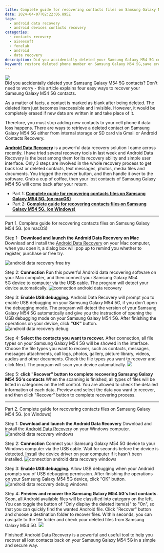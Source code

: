 ```yaml
---
title: Complete guide for recovering contacts files on Samsung Galaxy M54 5G.
date: 2024-04-07T02:22:06.895Z
tags: 
  - android data recovery
  - android devices contacts recovery
categories: 
  - contacts recovery
  - aiseesoft
  - fonelab
  - android
  - data recovery
description: Did you accidentally deleted your Samsung Galaxy M54 5G contacts? Don't need to worry - this article explains four easy ways to recover your Samsung Galaxy M54 5G contacts.
keyword: restore deleted phone number on Samsung Galaxy M54 5G,save erased contacts from Samsung Galaxy M54 5G,retrieve wiped phone number Samsung Galaxy M54 5G,android contacts retrieval,unerase contacts,recover lost contacts from Samsung Galaxy M54 5G,my contacts deleted from Samsung Galaxy M54 5G how to undo contacts,Samsung Galaxy M54 5G contacts recovery,deletes contacts of Samsung Galaxy M54 5G,recover contacts from Samsung Galaxy M54 5G,how to retrieve contacts from Samsung Galaxy M54 5G,lost all contacts in Samsung Galaxy M54 5G again
---
```


<img src="https://img0mobiles.techidaily.com/images/best-assets/devices/samsung/samsung-galaxy-m54-5g/1.jpg" class="atpl-imgstyle"  />

<div class="atpl-content atpl-for-fonelab-android recover-contacts">

<div class="atpl-post-description-part-1">
Did you accidentally deleted your Samsung Galaxy M54 5G contacts? Don't need to worry - this article explains four easy ways to recover your Samsung Galaxy M54 5G contacts.
</div>




<div class="atpl-post-description-part-2">
<div class="tpl-content-sub-paragraph-normal">
  <p>
    As a matter of facts, a contact is marked as blank after being deleted. The deleted item just becomes inaccessible and invisible. However, it would be completely erased if new data are written in and take place of it.
  </p>
</div>
<div class="tpl-content-sub-paragraph-normal">
  <p>
    Therefore, you must stop adding new contacts to your cell phone if data loss happens. There are ways to retrieve a deleted contact on Samsung Galaxy M54 5G either from internal storage or SD card via Gmail or Android Contacts Recovery.
  </p>
</div>
</div>

<div class="atpl-post-description-part-3">
<div class="tpl-content-sub-paragraph-content">
  <p>
    <a href="https://tools.techidaily.com/aiseesoft-android-data-recovery/" ><strong>Android Data Recovery</strong></a> is a powerful data recovery solution I came across recently. I have tried several recovery tools in last week and Android Data Recovery is the best among them for its recovery ability and simple user interface. Only 3 steps are involved in the whole recovery process to get back lost or deleted contacts, text messages, photos, media files and documents. You trigged the recover button, and then handle it over to the software. Grab a cup of coffee, then your lost contacts of Samsung Galaxy M54 5G will come back after your return.
  </p>
</div>
</div>


<ul>
  <li>Part 1: <strong><a href="#p1"> Complete guide for recovering contacts files on Samsung Galaxy M54 5G.  (on macOS)</a></strong></li>
  <li>Part 2: <strong><a href="#p2"> Complete guide for recovering contacts files on Samsung Galaxy M54 5G.  (on Windows)</a></strong></li>
</ul>




<!-- Part 1 -->
<a id="p1" name="p1" ></a><hr>

<div>
  <span class="atpl-step-part-style">Part 1. Complete guide for recovering contacts files on Samsung Galaxy M54 5G. (on macOS)</span>
</div>  

<span class="atpl-stepstyle-a"><span>Step 1: </span></span> <strong>Download and launch the Android Data Recovery on Mac</strong>
Download and install the <a href="https://tools.techidaily.com/aiseesoft-android-data-recovery/" >Android Data Recovery</a> on your Mac computer, when you open it, a dialog box will pop up to remind you whether to register, purchase or free try.

<img src="https://tools.techidaily.com/images/apps/aiseesoft/android-data-recovery/mac-free-try.png" class="atpl-imgstyle" alt="android data recovery free try" />

<span class="atpl-stepstyle-a"><span>Step 2: </span></span> <strong>Connection</strong>
Run this powerful Android data recovering software on your Mac computer, and then connect your Samsung Galaxy M54 5G device to computer via the USB cable. The program will detect your device automatically.
<img src="https://tools.techidaily.com/images/apps/aiseesoft/android-data-recovery/mac-connection-interface.jpg" class="atpl-imgstyle" alt="connection android data recovery" />

<span class="atpl-stepstyle-a"><span>Step 3: </span></span> <strong>Enable USB debugging.</strong>
Android Data Recovery will prompt you to enable USB debugging on your Samsung Galaxy M54 5G, if you don't open the debugging mode. The program will detect the version of your Samsung Galaxy M54 5G automatically and give you the instruction of opening the USB debugging mode on your Samsung Galaxy M54 5G. After finishing the operations on your device, click <strong>"OK"</strong> button.
<img src="https://tools.techidaily.com/images/apps/aiseesoft/android-data-recovery/mac-android-usb-debug.jpg"  class="atpl-imgstyle" alt="android data recovery debug" />

<span class="atpl-stepstyle-a"><span>Step 4: </span></span> <strong>Select the contacts you want to recover.</strong>
After connection, all file types on your Samsung Galaxy M54 5G will be showed in the interface. Choose the file types you want to recover, such as contacts, messages, messages attachments, call logs, photos, gallery, picture library, videos, audios and other documents. Check the file types you want to recover and click Next. The program will scan your device automatically.
<img src="https://tools.techidaily.com/images/apps/aiseesoft/android-data-recovery/mac-choose-type-contacts.jpg" class="atpl-imgstyle"  />

<span class="atpl-stepstyle-a"><span>Step 5: </span></span> <strong>click "Recover" button to  complete recovering Samsung Galaxy M54 5G's contacts</strong>
When the scanning is finished, all types of files will be listed in categories on the left control. You are allowed to check the detailed information of each data. Preview and select the data you want to recover, and then click "Recover" button to complete recovering process.


<a id="p2" name="p2"></a><hr>

<!-- Part 2 -->
<div>
  <span class="atpl-step-part-style">Part 2. Complete guide for recovering contacts files on Samsung Galaxy M54 5G. (on Windows)</span>
</div>

<span class="atpl-stepstyle-a"><span>Step 1: </span></span> <strong>Download and launch the Android Data Recovery</strong>
Download and install the <a href="https://tools.techidaily.com/aiseesoft-android-data-recovery/" >Android Data Recovery</a> on your Windows computer.
<img src="https://tools.techidaily.com/images/apps/aiseesoft/android-data-recovery/win-start-interface.png"  class="atpl-imgstyle" alt="android data recovery windows" />

<span class="atpl-stepstyle-a"><span>Step 2: </span></span> <strong>Connection</strong>
Connect your Samsung Galaxy M54 5G device to your Windows computer via the USB cable. Wait for seconds before the device is detected. Install the device driver on your computer if it hasn't been installed.
<img src="https://tools.techidaily.com/images/apps/aiseesoft/android-data-recovery/win-connection-interface.png" class="atpl-imgstyle" alt="connection android data recovery windows" />

<span class="atpl-stepstyle-a"><span>Step 3: </span></span> <strong>Enable USB debugging.</strong>
Allow USB debugging when your Android prompts you of USB debugging permission. After finishing the operations on your Samsung Galaxy M54 5G device, click "OK" button.
<img src="https://tools.techidaily.com/images/apps/aiseesoft/android-data-recovery/win-android-usb-debug.png" class="atpl-imgstyle" alt="android data recovery debug windows" />

<span class="atpl-stepstyle-a"><span>Step 4: </span></span> <strong>Preview and recover the Samsung Galaxy M54 5G's lost contacts.</strong>
Soon, all Android available files will be classified into category on the left. You can toggle the button of "Only display the deleted item(s)" to "On", so that you can quickly find the wanted Android file. Click "Recover" button and choose a destination folder to recover files. Within seconds, you can navigate to the file folder and check your deleted files from Samsung Galaxy M54 5G.
<img src="https://tools.techidaily.com/images/apps/aiseesoft/android-data-recovery/win-recover-contacts.jpg" class="atpl-imgstyle"  />

<div class="atpl-post-description-part-4">
<div class="tpl-content-sub-paragraph-normal">
  <p>
    Finished! Android Data Recovery is a powerful and useful tool to help you recover all lost contacts back on your Samsung Galaxy M54 5G in a simple and secure way.
  </p>
</div>
</div>

<ins class="adsbygoogle"
     style="display:block"
     data-ad-client="ca-pub-7571918770474297"
     data-ad-slot="8358498916"
     data-ad-format="auto"
     data-full-width-responsive="true"></ins>



</div>
<ins class="adsbygoogle"
    style="display:block"
    data-ad-format="autorelaxed"
    data-ad-client="ca-pub-7571918770474297"
    data-ad-slot="1223367746"></ins>

